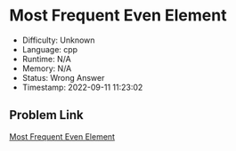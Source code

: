 # Most Frequent Even Element

- Difficulty: Unknown
- Language: cpp
- Runtime: N/A
- Memory: N/A
- Status: Wrong Answer
- Timestamp: 2022-09-11 11:23:02

## Problem Link
[Most Frequent Even Element](https://leetcode.com/problems/most-frequent-even-element)

